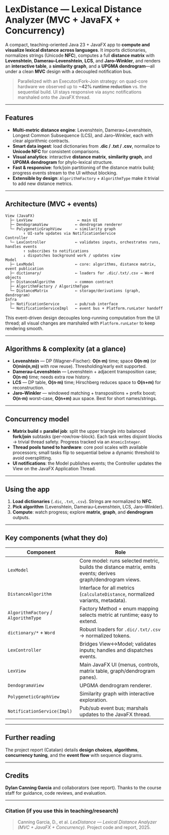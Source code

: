 # LexDistance — Lexical Distance Analyzer (MVC + JavaFX + Concurrency)

A compact, teaching-oriented Java 23 + JavaFX app to **compute and visualize lexical distance across languages**. It imports dictionaries, normalizes strings (Unicode **NFC**), computes a full **distance matrix** with **Levenshtein**, **Damerau–Levenshtein**, **LCS**, and **Jaro–Winkler**, and renders an **interactive table**, a **similarity graph**, and a **UPGMA dendrogram**—all under a clean **MVC** design with a decoupled notification bus.

> Parallelized with an Executor/Fork-Join strategy: on quad-core hardware we observed up to **\~42% runtime reduction** vs. the sequential build. UI stays responsive via async notifications marshaled onto the JavaFX thread.

---

## Features

* **Multi-metric distance engine**: Levenshtein, Damerau–Levenshtein, Longest Common Subsequence (LCS), and Jaro–Winkler, each with clear algorithmic contracts.
* **Smart data ingest**: load dictionaries from **.dic / .txt / .csv**, normalize to **Unicode NFC** for consistent comparisons.
* **Visual analytics**: interactive **distance matrix**, **similarity graph**, and **UPGMA dendrogram** for phylo-lexical structure.
* **Fast & responsive**: fork/join partitioning of the distance matrix build; progress events stream to the UI without blocking.
* **Extensible by design**: `AlgorithmFactory` + `AlgorithmType` make it trivial to add new distance metrics.

---

## Architecture (MVC + events)

```
View (JavaFX)
  ├─ LexView                    ← main UI
  ├─ DendogramaView            ← dendrogram renderer
  └─ PolygeneticGraphView      ← similarity graph
        ↑ UI-safe updates via NotificationService
Controller
  └─ LexController             ← validates inputs, orchestrates runs, handles events
        ↑ subscribes to notifications
        ↓ dispatches background work / updates view
Model
  ├─ LexModel                  ← core: algorithms, distance matrix, event publication
  ├─ dictionary/               ← loaders for .dic/.txt/.csv → Word objects
  ├─ DistanceAlgorithm         ← common contract
  ├─ AlgorithmFactory / AlgorithmType
  └─ DistanceMatrix            ← storage/derivations (graph, dendrogram)
Infra
  ├─ NotificationService       ← pub/sub interface
  └─ NotificationServiceImpl   ← event bus + Platform.runLater handoff
```

This event-driven design decouples long-running computation from the UI thread; all visual changes are marshaled with `Platform.runLater` to keep rendering smooth.

---

## Algorithms & complexity (at a glance)

* **Levenshtein** — DP (Wagner–Fischer): **O(n·m)** time; space **O(n·m)** (or **O(min(n,m))** with row reuse). Thresholding/early exit supported.
* **Damerau–Levenshtein** — Levenshtein + adjacent transposition case; **O(n·m)** time; needs extra row history.
* **LCS** — DP table, **O(n·m)** time; Hirschberg reduces space to **O(n+m)** for reconstruction.
* **Jaro–Winkler** — windowed matching + transpositions + prefix boost; **O(n·m)** worst-case, **O(n+m)** aux space. Best for short names/strings.

---

## Concurrency model

* **Matrix build = parallel job**: split the upper triangle into balanced **fork/join** subtasks (per-row/row-block). Each task writes disjoint blocks → trivial thread safety. Progress tracked via an `AtomicInteger`.
* **Thread pools tuned to hardware**: core pool scales with available processors; small tasks flip to sequential below a dynamic threshold to avoid oversplitting.
* **UI notifications**: the Model publishes events; the Controller updates the View on the JavaFX Application Thread.

---

## Using the app

1. **Load dictionaries** (`.dic`, `.txt`, `.csv`). Strings are normalized to **NFC**.
2. **Pick algorithm** (Levenshtein, Damerau–Levenshtein, LCS, Jaro–Winkler).
3. **Compute**: watch progress; explore **matrix**, **graph**, and **dendrogram** outputs.

---

## Key components (what they do)

| Component                            | Role                                                                                                         |
| ------------------------------------ | ------------------------------------------------------------------------------------------------------------ |
| `LexModel`                           | Core model: runs selected metric, builds the distance matrix, emits events; derives graph/dendrogram views.  |
| `DistanceAlgorithm`                  | Interface for all metrics (`calculateDistance`, normalized variants, metadata).                              |
| `AlgorithmFactory` / `AlgorithmType` | Factory Method + enum mapping selects metric at runtime; easy to extend.                                     |
| `dictionary/*` + `Word`              | Robust loaders for `.dic/.txt/.csv` → normalized tokens.                                                     |
| `LexController`                      | Bridges View↔Model; validates inputs; handles and dispatches events.                                         |
| `LexView`                            | Main JavaFX UI (menus, controls, matrix table, graph/dendrogram panes).                                      |
| `DendogramaView`                     | UPGMA dendrogram renderer.                                                                                   |
| `PolygeneticGraphView`               | Similarity graph with interactive exploration.                                                               |
| `NotificationService(Impl)`          | Pub/sub event bus; marshals updates to the JavaFX thread.                                                    |

---

## Further reading

The project report (Catalan) details **design choices**, **algorithms**, **concurrency tuning**, and the **event flow** with sequence diagrams.

---


## Credits

**Dylan Canning Garcia** and collaborators (see report). Thanks to the course staff for guidance, code reviews, and evaluation.

---

### Citation (if you use this in teaching/research)

> Canning Garcia, D., et al. *LexDistance — Lexical Distance Analyzer (MVC + JavaFX + Concurrency).* Project code and report, 2025.
